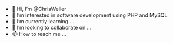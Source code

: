 - 👋 Hi, I’m @ChrisWeller
- 👀 I’m interested in software development using PHP and MySQL
- 🌱 I’m currently learning ...
- 💞️ I’m looking to collaborate on ...
- 📫 How to reach me ...

<!---
ChrisWeller/ChrisWeller is a ✨ special ✨ repository because its `README.md` (this file) appears on your GitHub profile.
You can click the Preview link to take a look at your changes.
--->
